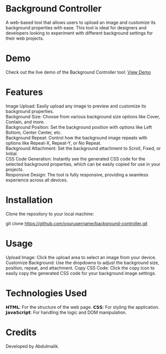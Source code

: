 # Background Controller
A web-based tool that allows users to upload an image and customize its background properties with ease. This tool is ideal for designers and developers looking to experiment with different background settings for their web projects.


# Demo
Check out the live demo of the Background Controller tool:
[View Demo](https://custombgcontrolar.netlify.app/)

# Features
Image Upload: Easily upload any image to preview and customize its background properties.<br>
Background Size: Choose from various background size options like Cover, Contain, and more.<br>
Background Position: Set the background position with options like Left Bottom, Center Center, etc.<br>
Background Repeat: Control how the background image repeats with options like Repeat-X, Repeat-Y, or No Repeat.<br>
Background Attachment: Set the background attachment to Scroll, Fixed, or Initial.<br>
CSS Code Generation: Instantly see the generated CSS code for the selected background properties, which can be easily copied for use in your projects.<br>
Responsive Design: The tool is fully responsive, providing a seamless experience across all devices.<br>

# Installation
Clone the repository to your local machine:

git clone https://github.com/yourusername/background-controller.git

# Usage
Upload Image: Click the upload area to select an image from your device.
Customize Background: Use the dropdowns to adjust the background size, position, repeat, and attachment.
Copy CSS Code: Click the copy icon to easily copy the generated CSS code for your background image settings.

# Technologies Used
𝗛𝗧𝗠𝗟: For the structure of the web page.
𝗖𝗦𝗦: For styling the application.
𝗝𝗮𝘃𝗮𝗦𝗰𝗿𝗶𝗽𝘁: For handling the logic and DOM manipulation.

# Credits
Developed by Abdulmalik.
